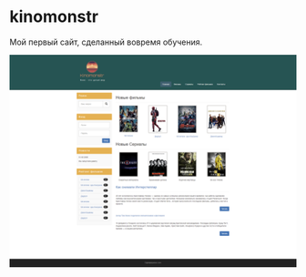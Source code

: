 # kinomonstr
Мой первый сайт, сделанный вовремя обучения.

![Иллюстрация к проекту](https://github.com/Pepasso/kinomonstr/blob/main/kinom.png)
